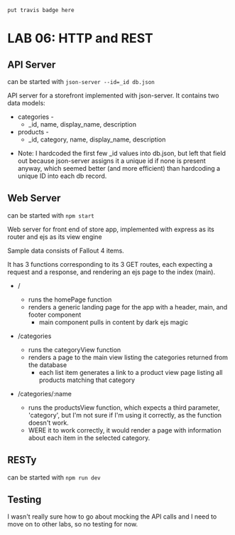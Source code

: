 `put travis badge here`

 LAB 06: HTTP and REST
========================================================
  
## API Server

can be started with `json-server --id=_id db.json`

API server for a storefront implemented with json-server.  It contains two data models:
  * categories -
    * _id, name, display_name, description
  * products - 
    * _id, category, name, display_name, description
  

- Note: I hardcoded the first few _id values into db.json, but left that field out because json-server assigns it a unique id if none is present anyway, which seemed better (and more efficient) than hardcoding a unique ID into each db record.


## Web Server

can be started with `npm start`

Web server for front end of store app, implemented with express as its router and ejs as its view engine

Sample data consists of Fallout 4 items.

It has 3 functions corresponding to its 3 GET routes, each expecting a request and a response, and rendering an ejs page to the index (main).

 - /
    - runs the homePage function
    - renders a generic landing page for the app with a header, main, and footer component
      - main component pulls in content by dark ejs magic

- /categories
  - runs the categoryView function
  - renders a page to the main view listing the categories returned from the database
    - each list item generates a link to a product view page listing all products matching that category

- /categories/:name
  - runs the productsView function, which expects a third parameter, 'category', but I'm not sure if I'm using it correctly, as the function doesn't work.
  - WERE it to work correctly, it would render a page with information about each item in the selected category.


## RESTy

can be started with `npm run dev`

## Testing

I wasn't really sure how to go about mocking the API calls and I need to move on to other labs, so no testing for now.